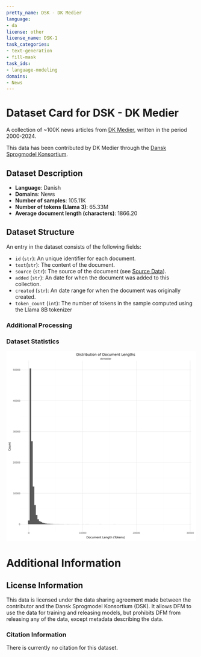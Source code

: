 ```yaml
---
pretty_name: DSK - DK Medier
language:
- da
license: other
license_name: DSK-1
task_categories:
- text-generation
- fill-mask
task_ids:
- language-modeling
domains:
- News
---
```


# Dataset Card for DSK - DK Medier

<!-- START-SHORT DESCRIPTION -->
A collection of ~100K news articles from [DK Medier](https://dkmedier.dk), written in the period 2000-2024. 
<!-- END-SHORT DESCRIPTION -->

This data has been contributed by DK Medier through the [Dansk Sprogmodel Konsortium](https://alexandra.dk/dsk). 


## Dataset Description

<!-- START-DESC-STATS -->
- **Language**: Danish
- **Domains**: News
- **Number of samples**: 105.11K
- **Number of tokens (Llama 3)**: 65.33M
- **Average document length (characters)**: 1866.20
<!-- END-DESC-STATS -->


## Dataset Structure
An entry in the dataset consists of the following fields:

- `id` (`str`): An unique identifier for each document.
- `text`(`str`): The content of the document.
- `source` (`str`): The source of the document (see [Source Data](#source-data)).
- `added` (`str`): An date for when the document was added to this collection.
- `created` (`str`): An date range for when the document was originally created.
- `token_count` (`int`): The number of tokens in the sample computed using the Llama 8B tokenizer


### Additional Processing


### Dataset Statistics

<!-- START-DATASET PLOTS -->
<p align="center">
<img src="./images/dist_document_length.png" width="600" style="margin-right: 10px;" />
</p>
<!-- END-DATASET PLOTS -->


# Additional Information

## License Information
This data is licensed under the data sharing agreement made between the contributor and the Dansk Sprogmodel Konsortium (DSK). 
It allows DFM to use the data for training and releasing models, but prohibits DFM from releasing any of the data, except metadata describing the data. 

### Citation Information

There is currently no citation for this dataset.
